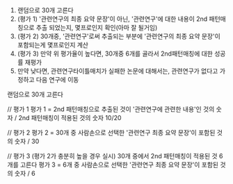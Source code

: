 1. 랜덤으로 30개 고른다
1. (평가 1) '관련연구의 최종 요약 문장'이 아닌, '관련연구'에 대한 내용이 2nd 패턴매칭으로 추출 되었는지, 몇프로인지 확인(아마 잘 될거임)
1. (평가 2) 30개중, '관련연구'로써 추출되는 부분에  '관련연구의 최종 요약 문장'이 포함되는게 몇프로인지 계산
1. (평가 3) 만약 위 평가율이 높다면, 30개중 6개를 골라서 2nd패턴매칭에 대한 성공률 재평가
1. 만약 낮다면, 관련연구타이틀매치가 실패한 논문에 대해서는, 관련연구가 없다고 가정하고 다음 연구에 이동



랜덤으로 30개 고른다

// 평가 1
평가 1 = 2nd 패턴매칭으로 추출된 것이 '관련연구에 관련한 내용'인 것의 숫자 / 2nd 패턴매칭이 적용된 것의 숫자 
10/20

// 평가 2
평가 2 = 30개 중 사람손으로 선택한 '관련연구 최종 요약 문장'이 포함된 것의 숫자 / 30

// 평가 3 (평가 2가 충분히 높을 경우 실시)
30개 중에서 2nd 패턴매칭이 적용된 것 6개를 고른다
평가 3 = 6개 중 사람손으로 선택한 '관련연구 최종 요약 문장'이 포함된 것의 숫자 / 6

